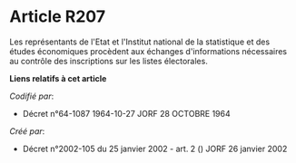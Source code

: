# Article R207

Les représentants de l'Etat et l'Institut national de la statistique et des études économiques procèdent aux échanges
d'informations nécessaires au contrôle des inscriptions sur les listes électorales.

**Liens relatifs à cet article**

_Codifié par_:

  - Décret n°64-1087 1964-10-27 JORF 28 OCTOBRE 1964

_Créé par_:

  - Décret n°2002-105 du 25 janvier 2002 - art. 2 () JORF 26 janvier 2002
